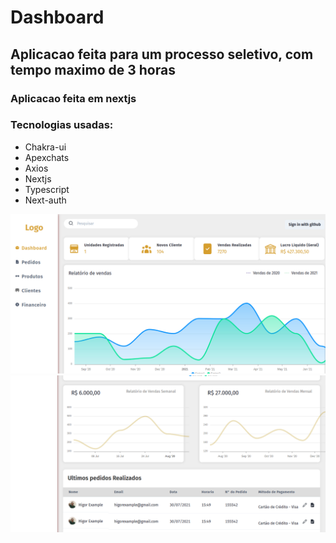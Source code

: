 # Dashboard

## Aplicacao feita para um processo seletivo, com tempo maximo de 3 horas

### Aplicacao feita em nextjs

### Tecnologias usadas:

- Chakra-ui
- Apexchats
- Axios
- Nextjs
- Typescript
- Next-auth

<img src="public/Captura de tela de 2022-01-25 10-10-04.png">

<img src="public/Captura de tela de 2022-01-25 10-10-26.png">
